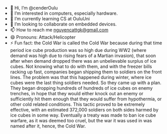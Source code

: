 - 👋 Hi, I’m @cenderOulu
- 👀 I’m interested in computers, especially hardware.
- 🌱 I’m currently learning CS at OuluUni
- 💞️ I’m looking to collaborate on embedded devices.
- 📫 How to reach me nguyencattgk@gmail.com
- 😄 Pronouns: Attack/Helicopter
- ⚡ Fun fact:  the Cold War is called the Cold War because during that time period ice cube production was so high due during WW2 (where demand was high due to rising fears of a Martian invasion), that soon after when demand dropped there was an unbelievable surplus of ice cubes. Not knowing what to do with them, and with the freezer bills racking up fast, companies began shipping them to soldiers on the front lines. The problem was that this happened during winter, where ice cubes were the last thing soldiers needed. So they came up with a plan. They began dropping hundreds of hundreds of ice cubes on enemy trenches, in hope that they would either knock out an enemy or sufficiently hit them enough that they would suffer from hypothermia, or other cold related conditions. This tactic proved to be extremely effective, with an estimated 372,000 soldiers on both sides harmed by ice cubes in some way. Eventually a treaty was made to ban ice cube warfare, as it was deemed too cruel, but the war it was used in was named after it, hence, the Cold War. 

<!---
cenderOulu/cenderOulu is a ✨ special ✨ repository because its `README.md` (this file) appears on your GitHub profile.
You can click the Preview link to take a look at your changes.
--->
